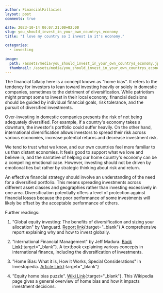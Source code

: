 ```yaml
---
author: FinancialFallacies
layout: post
comments: true

date: 2023-10-14 00:07:21:00+02:00  
slug: you_should_invest_in_your_own_countrys_economy
title: "I love my country so I invest in it's economy."

categories:
  - investing
  
image:
  path: /assets/media/you_should_invest_in_your_own_countrys_economy.jpg
  thumbnail: /assets/media/you_should_invest_in_your_own_countrys_economy.jpg
---
```


The financial fallacy here is a concept known as "home bias". It refers to the tendency for investors to lean toward investing heavily or solely in domestic companies, sometimes to the detriment of diversification. While patriotism might prompt some to invest in their local economy, financial decisions should be guided by individual financial goals, risk tolerance, and the pursuit of diversified investments. 

Over-investing in domestic companies presents the risk of not being adequately diversified. For example, if a country's economy takes a downturn, the investor's portfolio could suffer heavily. On the other hand, international diversification allows investors to spread their risk across various economies, increase potential returns and decrease investment risk.

We tend to trust what we know, and our own countries feel more familiar to us than distant economies. It feels good to support what we love and believe in, and the narrative of helping our home country's economy can be a compelling emotional case. However, investing should not be driven by emotional ties but rather by strategic thinking about risk and return.

An effective financial strategy should involve an understanding of the need for a diversified portfolio. This means spreading investments across different asset classes and geographies rather than investing excessively in one area. Diversification potentially offers a level of protection against financial losses because the poor performance of some investments will likely be offset by the acceptable performance of others.

Further readings:

1. "Global equity investing: The benefits of diversification and sizing your allocation" by Vanguard. [Report link](https://corporate.vanguard.com/content/dam/corp/research/pdf/Global-equity-investing-The-benefits-of-diversification-and-sizing-your-allocation-US-ISGGEB_042021_Online.pdf){:target="_blank"}
A comprehensive report explaining why and how to invest globally.

2. "International Financial Management" by Jeff Madura. [Book Link](https://www.amazon.com/International-Financial-Management-Jeff-Madura/dp/1133947832/ref=nosim?tag=financialfall-20){:target="_blank"}.
A textbook explaining various concepts in international finance, including the diversification of investments.

4. "Home Bias: What it is, How it Works, Special Considerations" in Investopedia. [Article Link](https://www.investopedia.com/terms/h/homebias.asp){:target="_blank"}

6. "Equity home bias puzzle". [Wiki Link](https://en.wikipedia.org/wiki/Equity_home_bias_puzzle){:target="_blank"}.
This Wikipedia page gives a general overview of home bias and how it impacts investment decisions.
